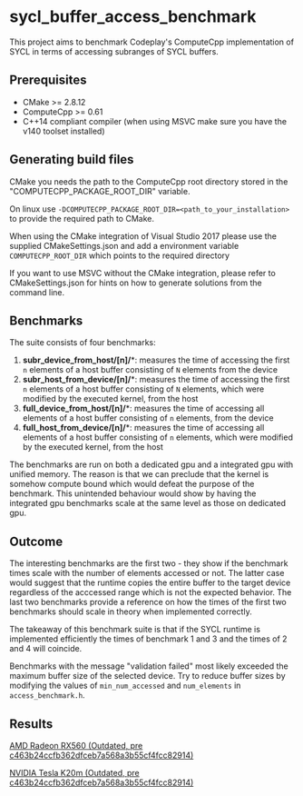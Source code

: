 # sycl_buffer_access_benchmark

This project aims to benchmark Codeplay's ComputeCpp implementation of SYCL in terms of accessing subranges of SYCL buffers. 

## Prerequisites

- CMake >= 2.8.12
- ComputeCpp >= 0.61
- C++14 compliant compiler (when using MSVC make sure you have the v140 toolset installed)

## Generating build files

CMake you needs the path to the ComputeCpp root directory stored in the "COMPUTECPP_PACKAGE_ROOT_DIR" variable. 

On linux use `-DCOMPUTECPP_PACKAGE_ROOT_DIR=<path_to_your_installation>` to provide the required path to CMake.

When using the CMake integration of Visual Studio 2017 please use the supplied CMakeSettings.json and add a environment variable `COMPUTECPP_ROOT_DIR` which points to the required directory

If you want to use MSVC without the CMake integration, please refer to CMakeSettings.json for hints on how to generate solutions from the command line.

## Benchmarks

The suite consists of four benchmarks: 

1) **subr_device_from_host/[n]/***: measures the time of accessing the first `n` elements of a host buffer consisting of `N` elements from the device
1) **subr_host_from_device/[n]/***: measures the time of accessing the first `n` elements of a host buffer consisting of `N` elements, which were modified by the executed kernel, from the host
1) **full_device_from_host/[n]/***: measures the time of accessing all elements of a host buffer consisting of `n` elements, from the device
1) **full_host_from_device/[n]/***: measures the time of accessing all elements of a host buffer consisting of `n` elements, which were modified by the executed kernel, from the host

The benchmarks are run on both a dedicated gpu and a integrated gpu with unified memory. The reason is that we can preclude that the kernel is somehow compute bound which would defeat the purpose of the benchmark. This unintended behaviour would show by having the integrated gpu benchmarks scale at the same level as those on dedicated gpu.

## Outcome

The interesting benchmarks are the first two - they show if the benchmark times scale with the number of elements accessed or not. The latter case would suggest that the runtime copies the entire buffer to the target device regardless of the acccessed range which is not the expected behavior.
The last two benchmarks provide a reference on how the times of the first two benchmarks should scale in theory when implemented correctly. 

The takeaway of this benchmark suite is that if the SYCL runtime is implemented efficiently the times of benchmark 1 and 3 and the times of 2 and 4 will coincide.

Benchmarks with the message "validation failed" most likely exceeded the maximum buffer size of the selected device. Try to reduce buffer sizes by modifying the values of `min_num_accessed` and
`num_elements` in `access_benchmark.h`.

## Results

[AMD Radeon RX560 (Outdated, pre c463b24ccfb362dfceb7a568a3b55cf4fcc82914)](results/bench_output_radeon_rx560.txt)

[NVIDIA Tesla K20m (Outdated, pre c463b24ccfb362dfceb7a568a3b55cf4fcc82914)](results/bench_output_tesla_k20m.txt)
